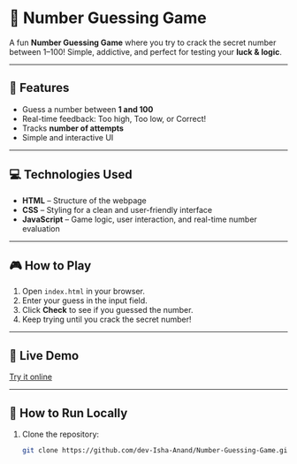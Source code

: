 # 🎯 Number Guessing Game

A fun **Number Guessing Game** where you try to crack the secret number between 1–100! Simple, addictive, and perfect for testing your **luck & logic**.  

---

## 📝 Features

- Guess a number between **1 and 100**  
- Real-time feedback: Too high, Too low, or Correct!  
- Tracks **number of attempts**  
- Simple and interactive UI  

---

## 💻 Technologies Used

- **HTML** – Structure of the webpage  
- **CSS** – Styling for a clean and user-friendly interface  
- **JavaScript** – Game logic, user interaction, and real-time number evaluation  

---

## 🎮 How to Play

1. Open `index.html` in your browser.  
2. Enter your guess in the input field.  
3. Click **Check** to see if you guessed the number.  
4. Keep trying until you crack the secret number!  

---

## 🔗 Live Demo

[Try it online](https://chipper-tulumba-104b37.netlify.app/)  

---


## 🚀 How to Run Locally

1. Clone the repository:  
   ```bash
   git clone https://github.com/dev-Isha-Anand/Number-Guessing-Game.git
